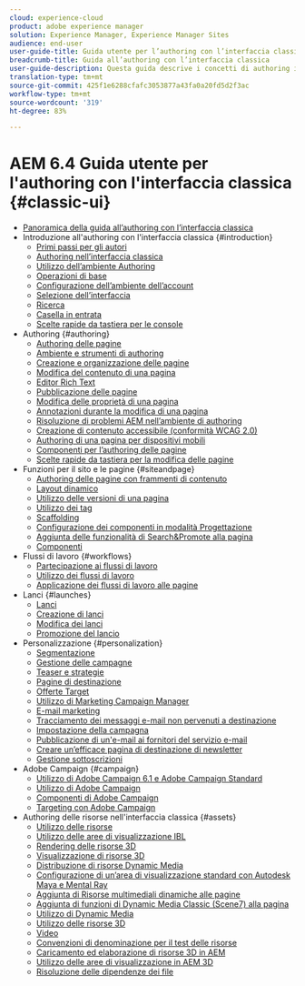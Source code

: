 ```yaml
---
cloud: experience-cloud
product: adobe experience manager
solution: Experience Manager, Experience Manager Sites
audience: end-user
user-guide-title: Guida utente per l’authoring con l’interfaccia classica AEM 6.4
breadcrumb-title: Guida all’authoring con l’interfaccia classica
user-guide-description: Questa guida descrive i concetti di authoring in AEM nell’interfaccia utente classica.
translation-type: tm+mt
source-git-commit: 425f1e6288cfafc3053877a43fa0a20fd5d2f3ac
workflow-type: tm+mt
source-wordcount: '319'
ht-degree: 83%

---
```



# AEM 6.4 Guida utente per l&#39;authoring con l&#39;interfaccia classica {#classic-ui}

+ [Panoramica della guida all’authoring con l’interfaccia classica](home.md)
+ Introduzione all&#39;authoring con l&#39;interfaccia classica {#introduction}
   + [Primi passi per gli autori](classic-page-author-first-steps.md)
   + [Authoring nell’interfaccia classica](classicui.md)
   + [Utilizzo dell’ambiente Authoring](author-env.md)
   + [Operazioni di base](author-env-basic-handling.md)
   + [Configurazione dell’ambiente dell’account](author-env-user-props.md)
   + [Selezione dell’interfaccia](author-env-select-ui.md)
   + [Ricerca](author-env-search.md)
   + [Casella in entrata](author-env-inbox.md)
   + [Scelte rapide da tastiera per le console](author-env-keyboard-shortcuts.md)
+ Authoring {#authoring}
   + [Authoring delle pagine](classic-page-author.md)
   + [Ambiente e strumenti di authoring](classic-page-author-env-tools.md)
   + [Creazione e organizzazione delle pagine](classic-page-author-manage-pages.md)
   + [Modifica del contenuto di una pagina](classic-page-author-edit-content.md)
   + [Editor Rich Text](classic-page-author-rich-text-editor.md)
   + [Pubblicazione delle pagine](classic-page-author-publish-pages.md)
   + [Modifica delle proprietà di una pagina](classic-page-author-edit-page-properties.md)
   + [Annotazioni durante la modifica di una pagina](classic-page-author-annotations.md)
   + [Risoluzione di problemi AEM nell’ambiente di authoring ](classic-page-author-troubleshooting.md)
   + [Creazione di contenuto accessibile (conformità WCAG 2.0)](classic-page-author-accessible-content.md)
   + [Authoring di una pagina per dispositivi mobili ](classic-feature-mobile.md)
   + [Componenti per l’authoring delle pagine](classic-page-author-edit-mode.md)
   + [Scelte rapide da tastiera per la modifica delle pagine](classic-page-author-keyboard-shortcuts.md)
+ Funzioni per il sito e le pagine {#siteandpage}
   + [Authoring delle pagine con frammenti di contenuto](classic-page-author-content-fragments.md)
   + [Layout dinamico](classic-page-author-responsive-layout.md)
   + [Utilizzo delle versioni di una pagina  ](classic-page-author-work-with-versions.md)
   + [Utilizzo dei tag](classic-feature-tags.md)
   + [Scaffolding](classic-feature-scaffolding.md)
   + [Configurazione dei componenti in modalità Progettazione](classic-page-author-design-mode.md)
   + [Aggiunta delle funzionalità di Search&amp;Promote alla pagina](classic-feature-search-promote.md)
   + [Componenti](classic-page-author-default-components.md)
+ Flussi di lavoro {#workflows}
   + [Partecipazione ai flussi di lavoro](classic-workflows-participating.md)
   + [Utilizzo dei flussi di lavoro](classic-workflows.md)
   + [Applicazione dei flussi di lavoro alle pagine](classic-workflows-applying.md)
+ Lanci {#launches}
   + [Lanci](classic-launches.md)
   + [Creazione di lanci](classic-launches-creating.md)
   + [Modifica dei lanci](classic-launches-editing.md)
   + [Promozione del lancio](classic-launches-promoting.md)
+ Personalizzazione {#personalization}
   + [Segmentazione](classic-personalization-campaigns-segmentation.md)
   + [Gestione delle campagne](classic-personalization-campaigns.md)
   + [Teaser e strategie](classic-personalization-campaigns-teasers-strategy.md)
   + [Pagine di destinazione](classic-personalization-campaigns-landingpage.md)
   + [Offerte Target](classic-personalization-campaigns-target-offers.md)
   + [Utilizzo di Marketing Campaign Manager](classic-personalization-campaigns-mktg-manager.md)
   + [E-mail marketing](classic-personalization-campaigns-email.md)
   + [Tracciamento dei messaggi e-mail non pervenuti a destinazione](classic-personalization-campaigns-email-tracking-bounces.md)
   + [Impostazione della campagna](classic-personalization-campaigns-setting-up-your.md)
   + [Pubblicazione di un&#39;e-mail ai fornitori del servizio e-mail](classic-personalization-campaigns-email-newsletters.md)
   + [Creare un’efficace pagina di destinazione di newsletter](classic-personalization-campaigns-email-landingpage.md)
   + [Gestione sottoscrizioni](classic-personalization-campaigns-email-subscriptions.md)
+ Adobe Campaign {#campaign}
   + [Utilizzo di Adobe Campaign 6.1 e Adobe Campaign Standard](classic-personalization-ac-campaign.md)
   + [Utilizzo di Adobe Campaign](classic-personalization-ac.md)
   + [Componenti di Adobe Campaign](classic-personalization-ac-components.md)
   + [Targeting con Adobe Campaign](classic-personalization-ac-target.md)
+ Authoring delle risorse nell&#39;interfaccia classica {#assets}
   + [Utilizzo delle risorse](classicui-assets.md)
   + [Utilizzo delle aree di visualizzazione IBL](classicui-stages-aem3d-ibl.md)
   + [Rendering delle risorse 3D](classicui-rendering-3d.md)
   + [Visualizzazione di risorse 3D](classicui-view-3d-assets.md)
   + [Distribuzione di risorse Dynamic Media](dynamic-media-assets-delivering.md)
   + [Configurazione di un’area di visualizzazione standard con Autodesk Maya e Mental Ray](classicui-stages-aem3d-ad-mr.md)
   + [Aggiunta di Risorse multimediali dinamiche alle pagine](dynamic-media-assets-adding-to-page.md)
   + [Aggiunta di funzioni di Dynamic Media Classic (Scene7) alla pagina](manage-assets-classic-s7.md)
   + [Utilizzo di Dynamic Media](dynamic-media-assets.md)
   + [Utilizzo delle risorse 3D](classicui-3dassets.md)
   + [Video](manage-assets-classic-s7-video.md)
   + [Convenzioni di denominazione per il test delle risorse](asset-naming-conventions.md)
   + [Caricamento ed elaborazione di risorse 3D in AEM](classicui-upload-proc-3d.md)
   + [Utilizzo delle aree di visualizzazione in AEM 3D](classicui-stages-aem3d.md)
   + [Risoluzione delle dipendenze dei file](classicui-upload-proc-3d-resolve-dependencies.md)
